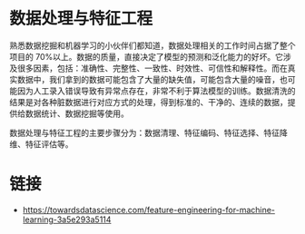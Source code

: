# 数据处理与特征工程

熟悉数据挖掘和机器学习的小伙伴们都知道，数据处理相关的工作时间占据了整个项目的 70%以上。数据的质量，直接决定了模型的预测和泛化能力的好坏。它涉及很多因素，包括：准确性、完整性、一致性、时效性、可信性和解释性。而在真实数据中，我们拿到的数据可能包含了大量的缺失值，可能包含大量的噪音，也可能因为人工录入错误导致有异常点存在，非常不利于算法模型的训练。数据清洗的结果是对各种脏数据进行对应方式的处理，得到标准的、干净的、连续的数据，提供给数据统计、数据挖掘等使用。

数据处理与特征工程的主要步骤分为：数据清理、特征编码、特征选择、特征降维、特征评估等。

# 链接

- https://towardsdatascience.com/feature-engineering-for-machine-learning-3a5e293a5114
